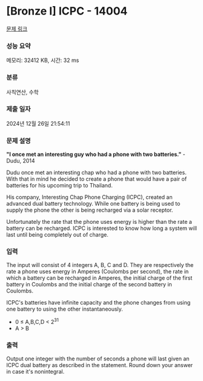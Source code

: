 # [Bronze I] ICPC - 14004 

[문제 링크](https://www.acmicpc.net/problem/14004) 

### 성능 요약

메모리: 32412 KB, 시간: 32 ms

### 분류

사칙연산, 수학

### 제출 일자

2024년 12월 26일 21:54:11

### 문제 설명

<p><strong>"I once met an interesting guy who had a phone with two batteries."</strong> - Dudu, 2014</p>

<p>Dudu once met an interesting chap who had a phone with two batteries. With that in mind he decided to create a phone that would have a pair of batteries for his upcoming trip to Thailand.</p>

<p>His company, Interesting Chap Phone Charging (ICPC), created an advanced dual battery technology. While one battery is being used to supply the phone the other is being recharged via a solar receptor.</p>

<p>Unfortunately the rate that the phone uses energy is higher than the rate a battery can be recharged. ICPC is interested to know how long a system will last until being completely out of charge.</p>

### 입력 

 <p>The input will consist of 4 integers A, B, C and D. They are respectively the rate a phone uses energy in Amperes (Coulombs per second), the rate in which a battery can be recharged in Amperes, the initial charge of the first battery in Coulombs and the initial charge of the second battery in Coulombs.</p>

<p>ICPC's batteries have infinite capacity and the phone changes from using one battery to using the other instantaneously.</p>

<ul>
	<li>0 ≤ A,B,C,D < 2<sup>31</sup></li>
	<li>A > B</li>
</ul>

### 출력 

 <p>Output one integer with the number of seconds a phone will last given an ICPC dual battery as described in the statement. Round down your answer in case it's nonintegral.</p>

